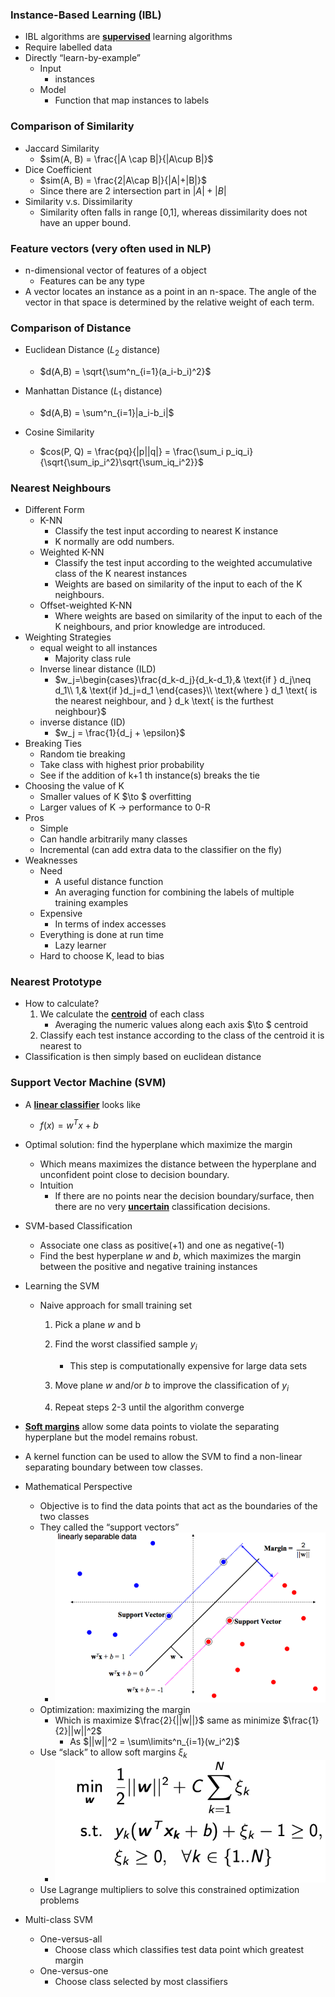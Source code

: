 ### Instance-Based Learning (IBL)

- IBL algorithms are **<u>supervised</u>** learning algorithms
- Require labelled data
- Directly “learn-by-example”
  - Input
    - instances
  - Model
    - Function that map instances to labels



###  Comparison of Similarity

- Jaccard Similarity
  - $sim(A, B) = \frac{|A \cap B|}{|A\cup B|}$
- Dice Coefficient
  - $sim(A, B) = \frac{2|A\cap B|}{|A|+|B|}$
  - Since there are 2 intersection part in $|A| + |B|$
- Similarity v.s. Dissimilarity
  - Similarity often falls in range [0,1], whereas dissimilarity does not have an upper bound.



### Feature vectors (very often used in NLP)

- n-dimensional vector of features of a object
  - Features can be any type
- A vector locates an instance as a point in an n-space. The angle of the vector in that space is determined by the relative weight of each term.



### Comparison of Distance

- Euclidean Distance ($L_2$ distance)

  - $d(A,B) = \sqrt{\sum^n_{i=1}(a_i-b_i)^2}$

- Manhattan Distance ($L_1$ distance)

  - $d(A,B) = \sum^n_{i=1}|a_i-b_i|$

- Cosine Similarity

  - $cos(P, Q) = \frac{pq}{|p||q|} = \frac{\sum_i p_iq_i}{\sqrt{\sum_ip_i^2}\sqrt{\sum_iq_i^2}}$



### Nearest Neighbours

- Different Form
  - K-NN
    - Classify the test input according to nearest K instance
    - K normally are odd numbers.
  - Weighted K-NN
    - Classify the test input according to the weighted accumulative class of the K nearest instances
    - Weights are based on similarity of the input to each of the K neighbours.
  - Offset-weighted K-NN
    - Where weights are based on similarity of the input to each of the K neighbours, and prior knowledge are introduced.
- Weighting Strategies
  - equal weight to all instances
    - Majority class rule
  - Inverse linear distance (ILD)
    - $w_j=\begin{cases}\frac{d_k-d_j}{d_k-d_1},& \text{if } d_j\neq d_1\\     1,& \text{if }d_j=d_1 \end{cases}\\ \text{where } d_1 \text{ is the nearest neighbour, and } d_k \text{ is the furthest neighbour}$
  - inverse distance (ID)
    - $w_j = \frac{1}{d_j + \epsilon}$
- Breaking Ties
  - Random tie breaking
  - Take class with highest prior probability
  - See if the addition of k+1 th instance(s) breaks the tie
- Choosing the value of K
  - Smaller values of K $\to $ overfitting
  - Larger values of K $\to$ performance to 0-R
- Pros
  - Simple
  - Can handle arbitrarily many classes
  - Incremental (can add extra data to the classifier on the fly)
- Weaknesses
  - Need
    - A useful distance function
    - An averaging function for combining the labels of multiple training examples
  - Expensive
    - In terms of index accesses
  - Everything is done at run time
    - Lazy learner
  - Hard to choose K, lead to bias



### Nearest Prototype

- How to calculate?
  1. We calculate the **<u>centroid</u>** of each class
     - Averaging the numeric values along each axis $\to $ centroid
  2. Classify each test instance according to the class of the centroid it is nearest to
- Classification is then simply based on euclidean distance



### Support Vector Machine (SVM)

- A **<u>linear classifier</u>** looks like
  - $f(x) = w^Tx + b$

- Optimal solution: find the hyperplane which maximize the margin

  - Which means maximizes the distance between the hyperplane and unconfident point close to decision boundary.
  - Intuition
    - If there are no points near the decision boundary/surface, then there are no very **<u>uncertain</u>** classification decisions.

- SVM-based Classification

  - Associate one class as positive(+1) and one as negative(-1)
  - Find the best hyperplane $w$ and $b$, which maximizes the margin between the positive and negative training instances

- Learning the SVM

  - Naive approach for small training set

    1. Pick a plane $w$ and b

    2. Find the worst classified sample $y_i$
       - This step is computationally expensive for large data sets

    3. Move plane $w$ and/or $b$ to improve the classification of $y_i$

    4. Repeat steps 2-3 until the algorithm converge

- **<u>Soft margins</u>** allow some data points to violate the separating hyperplane but the model remains robust.

- A kernel function can be used to allow the SVM to find a non-linear separating boundary between tow classes.

- Mathematical Perspective

  - Objective is to find the data points that act as the boundaries of the two classes
  - They called the “support vectors”
    - ![image-20190614143328773](assets/image-20190614143328773.png)
  - Optimization: maximizing the margin
    - Which is maximize $\frac{2}{||w||}$ same as minimize $\frac{1}{2}||w||^2$
      - As $||w||^2 = \sum\limits^n_{i=1}(w_i^2)$
  - Use “slack” to allow soft margins $\xi _k$
    - ![image-20190614145621704](assets/image-20190614145621704.png)
  - Use Lagrange multipliers to solve this constrained optimization problems

- Multi-class SVM

  - One-versus-all
    - Choose class which classifies test data point which greatest margin
  - One-versus-one
    - Choose class selected by most classifiers